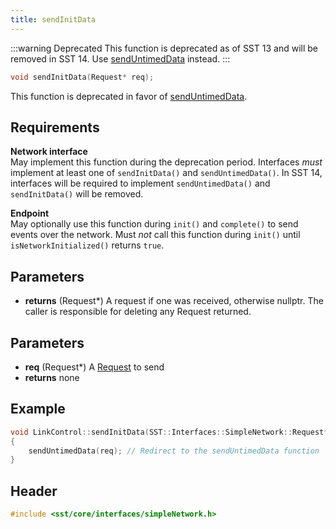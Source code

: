```yaml
---
title: sendInitData
---
```


:::warning Deprecated
This function is deprecated as of SST 13 and will be removed in SST 14. Use [sendUntimedData](sendUntimedData) instead.
:::

```cpp
void sendInitData(Request* req);
```

This function is deprecated in favor of [sendUntimedData](sendUntimedData).

## Requirements
**Network interface** &nbsp;  
May implement this function during the deprecation period. Interfaces *must* implement at least one of `sendInitData()` and `sendUntimedData()`. In SST 14, interfaces will be required to implement `sendUntimedData()` and `sendInitData()` will be removed.

**Endpoint** &nbsp;  
May optionally use this function during `init()` and `complete()` to send events over the network. Must *not* call this function during `init()` until `isNetworkInitialized()` returns `true`.

## Parameters
* **returns** (Request*) A request if one was received, otherwise nullptr. The caller is responsible for deleting any Request returned.

## Parameters
* **req** (Request*) A [Request](Request) to send
* **returns** none


## Example
<!--- SOURCE_CODE: sst-elements/src/sst/elements/merlin/interfaces/linkControl.cc --->
```cpp title="Excerpt from sst-elements/src/sst/elements/merlin/interfaces/linkControl.cc"
void LinkControl::sendInitData(SST::Interfaces::SimpleNetwork::Request* req)
{
    sendUntimedData(req); // Redirect to the sendUntimedData function
}
```

## Header
```cpp
#include <sst/core/interfaces/simpleNetwork.h>
```
